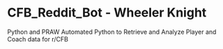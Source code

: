 # CFB_Reddit_Bot - Wheeler Knight
Python and PRAW Automated Python to Retrieve and Analyze Player and Coach data for r/CFB

